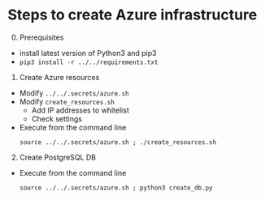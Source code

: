 # Steps to create Azure infrastructure

0. Prerequisites

  - install latest version of Python3 and pip3
  - `pip3 install -r ../../requirements.txt`

1. Create Azure resources

  - Modify `../../.secrets/azure.sh`
  - Modify `create_resources.sh`
    - Add IP addresses to whitelist
    - Check settings
  - Execute from the command line
    ```{bash}
    source ../../.secrets/azure.sh ; ./create_resources.sh
    ```

2. Create PostgreSQL DB
  - Execute from the command line

    ```
    source ../../.secrets/azure.sh ; python3 create_db.py
    ```
